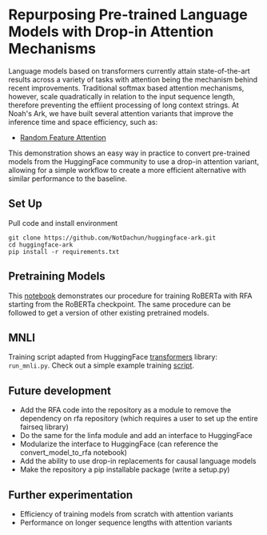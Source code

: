 # Repurposing Pre-trained Language Models with Drop-in Attention Mechanisms

Language models based on transformers currently attain state-of-the-art results across a variety of tasks with attention being the mechanism behind recent improvements. Traditional softmax based attention mechanisms, however, scale quadratically in relation to the input sequence length, therefore preventing the effiient processing of long context strings. At Noah's Ark, we have built several attention variants that improve the inference time and space efficiency, such as:
- [Random Feature Attention](https://arxiv.org/abs/2103.02143)

This demonstration shows an easy way in practice to convert pre-trained models from the HuggingFace community to use a drop-in attention variant, allowing for a simple workflow to  create a more efficient alternative with similar performance to the baseline.

## Set Up
Pull code and install environment
```
git clone https://github.com/NotDachun/huggingface-ark.git
cd huggingface-ark
pip install -r requirements.txt
```

## Pretraining Models
This [notebook](https://github.com/NotDachun/huggingface-ark/blob/main/convert_model_to_RFA.ipynb) demonstrates our procedure for training RoBERTa with RFA starting from the RoBERTa checkpoint. The same procedure can be followed to get a version of other existing pretrained models.

## MNLI
Training script adapted from HuggingFace [transformers](https://github.com/huggingface/transformers) library: `run_mnli.py`. Check out a simple example training [script](https://github.com/NotDachun/huggingface-ark/blob/main/train_roberta_wiki2.sh).

## Future development
- Add the RFA code into the repository as a module to remove the dependency on rfa repository (which requires a user to set up the entire fairseq library)
- Do the same for the linfa module and add an interface to HuggingFace
- Modularize the interface to HuggingFace (can reference the convert_model_to_rfa notebook)
- Add the ability to use drop-in replacements for causal language models
- Make the repository a pip installable package (write a setup.py)

## Further experimentation
- Efficiency of training models from scratch with attention variants
- Performance on longer sequence lengths with attention variants


